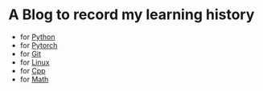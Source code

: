 # A Blog to record my learning history
- for [Python](https://DingYuan0118.github.io/DingYuan0118.github.io/Python)
- for [Pytorch](https://DingYuan0118.github.io/DingYuan0118.github.io/Pytorch)
- for [Git](https://DingYuan0118.github.io/DingYuan0118.github.io/Git)
- for [Linux](https://DingYuan0118.github.io/DingYuan0118.github.io/Linux)
- for [Cpp](https://DingYuan0118.github.io/DingYuan0118.github.io/Cpp)
- for [Math](https://DingYuan0118.github.io/DingYuan0118.github.io/Math)